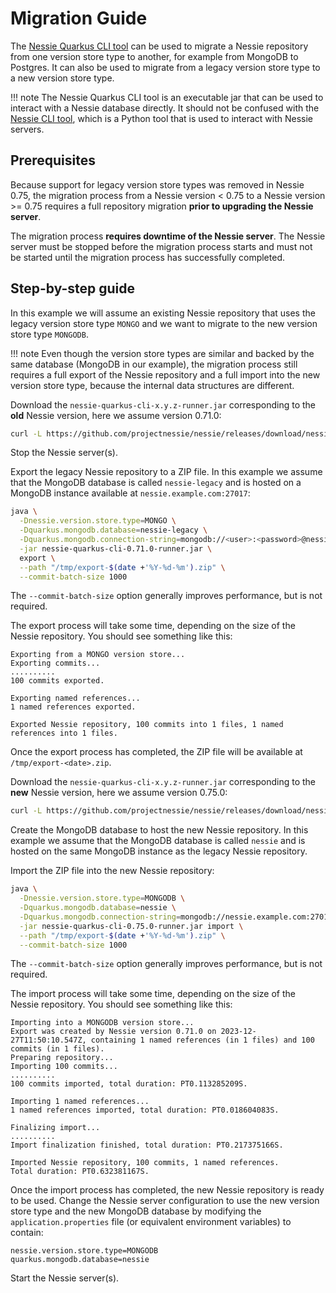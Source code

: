 # Migration Guide

The [Nessie Quarkus CLI tool] can be used to migrate a Nessie repository from one version store type 
to another, for example from MongoDB to Postgres. It can also be used to migrate from a legacy 
version store type to a new version store type.

!!! note
    The Nessie Quarkus CLI tool is an executable jar that can be used to interact with a Nessie
    database directly. It should not be confused with the [Nessie CLI tool], which is a Python
    tool that is used to interact with Nessie servers.

[Nessie Quarkus CLI tool]: ../tools/export_import.md
[Nessie CLI tool]: ../tools/cli.md

## Prerequisites

Because support for legacy version store types was removed in Nessie 0.75, the migration process
from a Nessie version < 0.75 to a Nessie version >= 0.75 requires a full repository migration
**prior to upgrading the Nessie server**.

The migration process **requires downtime of the Nessie server**. The Nessie server must be stopped
before the migration process starts and must not be started until the migration process has
successfully completed.

## Step-by-step guide

In this example we will assume an existing Nessie repository that uses the legacy version store
type `MONGO` and we want to migrate to the new version store type `MONGODB`.

!!! note
    Even though the version store types are similar and backed by the same database (MongoDB in our
    example), the migration process still requires a full export of the Nessie repository and a full 
    import into the new version store type, because the internal data structures are different.

Download the `nessie-quarkus-cli-x.y.z-runner.jar` corresponding to the **old** Nessie version, here 
we assume version 0.71.0:

```bash
curl -L https://github.com/projectnessie/nessie/releases/download/nessie-0.71.0/nessie-quarkus-cli-0.71.0-runner.jar -o nessie-quarkus-cli-0.71.0-runner.jar
```

Stop the Nessie server(s). 

Export the legacy Nessie repository to a ZIP file. In this example we assume that the MongoDB 
database is called `nessie-legacy` and is hosted on a MongoDB instance available at 
`nessie.example.com:27017`:

```bash
java \
  -Dnessie.version.store.type=MONGO \
  -Dquarkus.mongodb.database=nessie-legacy \
  -Dquarkus.mongodb.connection-string=mongodb://<user>:<password>@nessie.example.com:27017 \
  -jar nessie-quarkus-cli-0.71.0-runner.jar \
  export \
  --path "/tmp/export-$(date +'%Y-%d-%m').zip" \
  --commit-batch-size 1000
```

The `--commit-batch-size` option generally improves performance, but is not required.

The export process will take some time, depending on the size of the Nessie repository. You should 
see something like this:

```text
Exporting from a MONGO version store...
Exporting commits...
..........
100 commits exported.

Exporting named references...
1 named references exported.

Exported Nessie repository, 100 commits into 1 files, 1 named references into 1 files.
```

Once the
export process has completed, the ZIP file will be available at `/tmp/export-<date>.zip`.

Download the `nessie-quarkus-cli-x.y.z-runner.jar` corresponding to the **new** Nessie version, here
we assume version 0.75.0:

```bash
curl -L https://github.com/projectnessie/nessie/releases/download/nessie-0.75.0/nessie-quarkus-cli-0.75.0-runner.jar -o nessie-quarkus-cli-0.75.0-runner.jar
```

Create the MongoDB database to host the new Nessie repository. In this example we assume that the 
MongoDB database is called `nessie` and is hosted on the same MongoDB instance as the legacy Nessie
repository.

Import the ZIP file into the new Nessie repository:

```bash
java \
  -Dnessie.version.store.type=MONGODB \
  -Dquarkus.mongodb.database=nessie \
  -Dquarkus.mongodb.connection-string=mongodb://nessie.example.com:27017 \
  -jar nessie-quarkus-cli-0.75.0-runner.jar import \
  --path "/tmp/export-$(date +'%Y-%d-%m').zip" \
  --commit-batch-size 1000
```

The `--commit-batch-size` option generally improves performance, but is not required.

The import process will take some time, depending on the size of the Nessie repository. You should
see something like this:

```text
Importing into a MONGODB version store...
Export was created by Nessie version 0.71.0 on 2023-12-27T11:50:10.547Z, containing 1 named references (in 1 files) and 100 commits (in 1 files).
Preparing repository...
Importing 100 commits...
..........
100 commits imported, total duration: PT0.113285209S.

Importing 1 named references...
1 named references imported, total duration: PT0.018604083S.

Finalizing import...
..........
Import finalization finished, total duration: PT0.217375166S.

Imported Nessie repository, 100 commits, 1 named references.
Total duration: PT0.632381167S.
```

Once the import process has completed, the new Nessie repository is ready to be used. Change the 
Nessie server configuration to use the new version store type and the new MongoDB database by
modifying the `application.properties` file (or equivalent environment variables) to contain:

```properties
nessie.version.store.type=MONGODB
quarkus.mongodb.database=nessie
```

Start the Nessie server(s).

